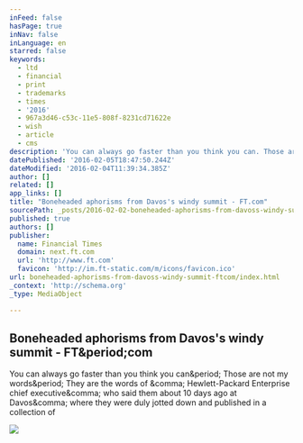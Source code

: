```yaml
---
inFeed: false
hasPage: true
inNav: false
inLanguage: en
starred: false
keywords:
  - ltd
  - financial
  - print
  - trademarks
  - times
  - '2016'
  - 967a3d46-c53c-11e5-808f-8231cd71622e
  - wish
  - article
  - cms
description: 'You can always go faster than you think you can. Those are not my words. They are the words of , Hewlett-Packard Enterprise chief executive, who said them about 10 days ago at Davos, where they were duly jotted down and published in a collection of'
datePublished: '2016-02-05T18:47:50.244Z'
dateModified: '2016-02-04T11:39:34.385Z'
author: []
related: []
app_links: []
title: "Boneheaded aphorisms from Davos's windy summit - FT.com"
sourcePath: _posts/2016-02-02-boneheaded-aphorisms-from-davoss-windy-summit-ftcom.md
published: true
authors: []
publisher:
  name: Financial Times
  domain: next.ft.com
  url: 'http://www.ft.com'
  favicon: 'http://im.ft-static.com/m/icons/favicon.ico'
url: boneheaded-aphorisms-from-davoss-windy-summit-ftcom/index.html
_context: 'http://schema.org'
_type: MediaObject

---
```

<article style=""><h1>Boneheaded aphorisms from Davos's windy summit - FT&amp;period;com</h1><p>You can always go faster than you think you can&amp;period; Those are not my words&amp;period; They are the words of &amp;comma; Hewlett-Packard Enterprise chief executive&amp;comma; who said them about 10 days ago at Davos&amp;comma; where they were duly jotted down and published in a collection of</p><img src="http://im.ft-static.com/content/images/1760a182-51cc-4a19-aded-489849f98aec.img" /></article>